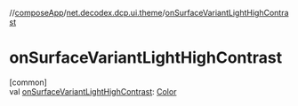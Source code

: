 //[composeApp](../../index.md)/[net.decodex.dcp.ui.theme](index.md)/[onSurfaceVariantLightHighContrast](on-surface-variant-light-high-contrast.md)

# onSurfaceVariantLightHighContrast

[common]\
val [onSurfaceVariantLightHighContrast](on-surface-variant-light-high-contrast.md): [Color](https://developer.android.com/reference/kotlin/androidx/compose/ui/graphics/Color.html)
